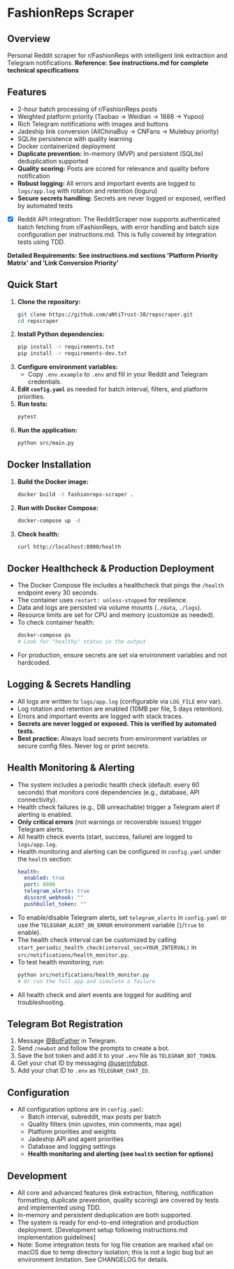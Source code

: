 # FashionReps Scraper

## Overview
Personal Reddit scraper for r/FashionReps with intelligent link extraction and Telegram notifications.
**Reference: See instructions.md for complete technical specifications**

## Features
- 2-hour batch processing of r/FashionReps posts
- Weighted platform priority (Taobao → Weidian → 1688 → Yupoo)
- Rich Telegram notifications with images and buttons
- Jadeship link conversion (AllChinaBuy → CNFans → Mulebuy priority)
- SQLite persistence with quality learning
- Docker containerized deployment
- **Duplicate prevention:** In-memory (MVP) and persistent (SQLite) deduplication supported
- **Quality scoring:** Posts are scored for relevance and quality before notification
- **Robust logging:** All errors and important events are logged to `logs/app.log` with rotation and retention (loguru)
- **Secure secrets handling:** Secrets are never logged or exposed, verified by automated tests
- [x] Reddit API integration: The RedditScraper now supports authenticated batch fetching from r/FashionReps, with error handling and batch size configuration per instructions.md. This is fully covered by integration tests using TDD.

**Detailed Requirements: See instructions.md sections 'Platform Priority Matrix' and 'Link Conversion Priority'**

## Quick Start

1. **Clone the repository:**
   ```bash
   git clone https://github.com/aNtiTrust-38/repscraper.git
   cd repscraper
   ```
2. **Install Python dependencies:**
   ```bash
   pip install -r requirements.txt
   pip install -r requirements-dev.txt
   ```
3. **Configure environment variables:**
   - Copy `.env.example` to `.env` and fill in your Reddit and Telegram credentials.
4. **Edit `config.yaml`** as needed for batch interval, filters, and platform priorities.
5. **Run tests:**
   ```bash
   pytest
   ```
6. **Run the application:**
   ```bash
   python src/main.py
   ```

## Docker Installation

1. **Build the Docker image:**
   ```bash
   docker build -t fashionreps-scraper .
   ```
2. **Run with Docker Compose:**
   ```bash
   docker-compose up -d
   ```
3. **Check health:**
   ```bash
   curl http://localhost:8000/health
   ```

## Docker Healthcheck & Production Deployment

- The Docker Compose file includes a healthcheck that pings the `/health` endpoint every 30 seconds.
- The container uses `restart: unless-stopped` for resilience.
- Data and logs are persisted via volume mounts (`./data`, `./logs`).
- Resource limits are set for CPU and memory (customize as needed).
- To check container health:
  ```bash
  docker-compose ps
  # Look for "healthy" status in the output
  ```
- For production, ensure secrets are set via environment variables and not hardcoded.

## Logging & Secrets Handling

- All logs are written to `logs/app.log` (configurable via `LOG_FILE` env var).
- Log rotation and retention are enabled (10MB per file, 5 days retention).
- Errors and important events are logged with stack traces.
- **Secrets are never logged or exposed. This is verified by automated tests.**
- **Best practice:** Always load secrets from environment variables or secure config files. Never log or print secrets.

## Health Monitoring & Alerting

- The system includes a periodic health check (default: every 60 seconds) that monitors core dependencies (e.g., database, API connectivity).
- Health check failures (e.g., DB unreachable) trigger a Telegram alert if alerting is enabled.
- **Only critical errors** (not warnings or recoverable issues) trigger Telegram alerts.
- All health check events (start, success, failure) are logged to `logs/app.log`.
- Health monitoring and alerting can be configured in `config.yaml` under the `health` section:
  ```yaml
  health:
    enabled: true
    port: 8000
    telegram_alerts: true
    discord_webhook: ""
    pushbullet_token: ""
  ```
- To enable/disable Telegram alerts, set `telegram_alerts` in `config.yaml` or use the `TELEGRAM_ALERT_ON_ERROR` environment variable (`1`/`true` to enable).
- The health check interval can be customized by calling `start_periodic_health_check(interval_sec=YOUR_INTERVAL)` in `src/notifications/health_monitor.py`.
- To test health monitoring, run:
  ```bash
  python src/notifications/health_monitor.py
  # Or run the full app and simulate a failure
  ```
- All health check and alert events are logged for auditing and troubleshooting.

## Telegram Bot Registration

1. Message [@BotFather](https://t.me/BotFather) in Telegram.
2. Send `/newbot` and follow the prompts to create a bot.
3. Save the bot token and add it to your `.env` file as `TELEGRAM_BOT_TOKEN`.
4. Get your chat ID by messaging [@userinfobot](https://t.me/userinfobot).
5. Add your chat ID to `.env` as `TELEGRAM_CHAT_ID`.

## Configuration

- All configuration options are in `config.yaml`:
  - Batch interval, subreddit, max posts per batch
  - Quality filters (min upvotes, min comments, max age)
  - Platform priorities and weights
  - Jadeship API and agent priorities
  - Database and logging settings
  - **Health monitoring and alerting (see `health` section for options)**

## Development
- All core and advanced features (link extraction, filtering, notification formatting, duplicate prevention, quality scoring) are covered by tests and implemented using TDD.
- In-memory and persistent deduplication are both supported.
- The system is ready for end-to-end integration and production deployment.
[Development setup following instructions.md implementation guidelines]
- Note: Some integration tests for log file creation are marked xfail on macOS due to temp directory isolation; this is not a logic bug but an environment limitation. See CHANGELOG for details.
